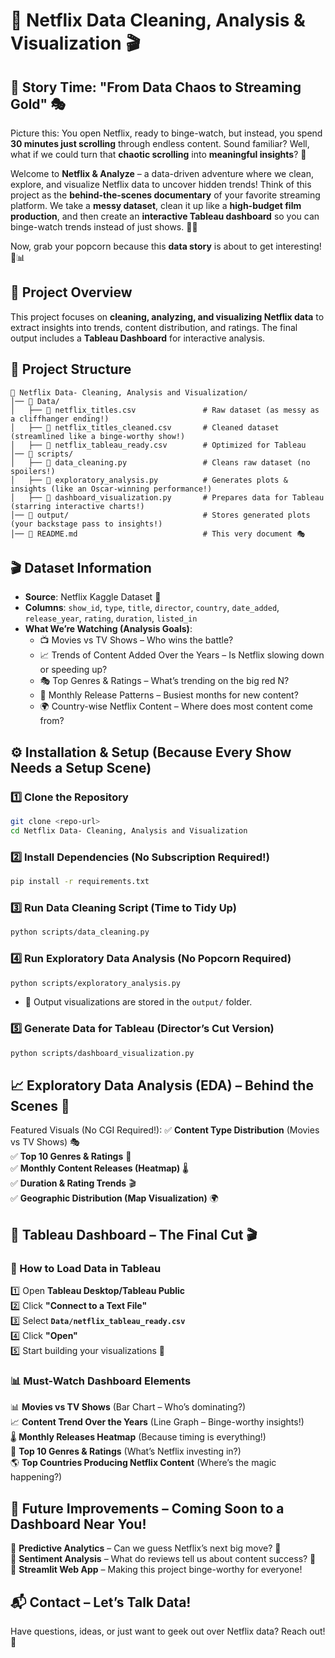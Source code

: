 # 🍿 Netflix Data Cleaning, Analysis & Visualization 🎬

## 📖 Story Time: "From Data Chaos to Streaming Gold" 🎭

Picture this: You open Netflix, ready to binge-watch, but instead, you spend **30 minutes just scrolling** through endless content. Sound familiar? Well, what if we could turn that **chaotic scrolling** into **meaningful insights**? 🚀

Welcome to **Netflix & Analyze** – a data-driven adventure where we clean, explore, and visualize Netflix data to uncover hidden trends! Think of this project as the **behind-the-scenes documentary** of your favorite streaming platform. We take a **messy dataset**, clean it up like a **high-budget film production**, and then create an **interactive Tableau dashboard** so you can binge-watch trends instead of just shows. 🎥🍕

Now, grab your popcorn because this **data story** is about to get interesting! 🍿📊

## 📌 Project Overview

This project focuses on **cleaning, analyzing, and visualizing Netflix data** to extract insights into trends, content distribution, and ratings. The final output includes a **Tableau Dashboard** for interactive analysis.

## 📂 Project Structure

```
📁 Netflix Data- Cleaning, Analysis and Visualization/
│── 📂 Data/
│   ├── 📄 netflix_titles.csv               # Raw dataset (as messy as a cliffhanger ending!)
│   ├── 📄 netflix_titles_cleaned.csv       # Cleaned dataset (streamlined like a binge-worthy show!)
│   ├── 📄 netflix_tableau_ready.csv        # Optimized for Tableau
│── 📂 scripts/
│   ├── 📜 data_cleaning.py                 # Cleans raw dataset (no spoilers!)
│   ├── 📜 exploratory_analysis.py          # Generates plots & insights (like an Oscar-winning performance!)
│   ├── 📜 dashboard_visualization.py       # Prepares data for Tableau (starring interactive charts!)
│── 📂 output/                              # Stores generated plots (your backstage pass to insights!)
│── 📄 README.md                            # This very document 🎭
```

## 🎬 Dataset Information

- **Source**: Netflix Kaggle Dataset 🍿
- **Columns**: `show_id`, `type`, `title`, `director`, `country`, `date_added`, `release_year`, `rating`, `duration`, `listed_in`
- **What We’re Watching (Analysis Goals)**:
  - 📺 Movies vs TV Shows – Who wins the battle?
  - 📈 Trends of Content Added Over the Years – Is Netflix slowing down or speeding up?
  - 🎭 Top Genres & Ratings – What’s trending on the big red N?
  - 📅 Monthly Release Patterns – Busiest months for new content?
  - 🌍 Country-wise Netflix Content – Where does most content come from?

## ⚙️ Installation & Setup (Because Every Show Needs a Setup Scene)

### **1️⃣ Clone the Repository**

```bash
git clone <repo-url>
cd Netflix Data- Cleaning, Analysis and Visualization
```

### **2️⃣ Install Dependencies (No Subscription Required!)**

```bash
pip install -r requirements.txt
```

### **3️⃣ Run Data Cleaning Script (Time to Tidy Up)**

```bash
python scripts/data_cleaning.py
```

### **4️⃣ Run Exploratory Data Analysis (No Popcorn Required)**

```bash
python scripts/exploratory_analysis.py
```

- 📂 Output visualizations are stored in the `output/` folder.

### **5️⃣ Generate Data for Tableau (Director’s Cut Version)**

```bash
python scripts/dashboard_visualization.py
```

## 📈 Exploratory Data Analysis (EDA) – Behind the Scenes 🎥

Featured Visuals (No CGI Required!):
✅ **Content Type Distribution** (Movies vs TV Shows) 🎭  
✅ **Top 10 Genres & Ratings** 🍿  
✅ **Monthly Content Releases (Heatmap)** 🌡  
✅ **Duration & Rating Trends** 🎬  
✅ **Geographic Distribution (Map Visualization)** 🌍

## 🎨 Tableau Dashboard – The Final Cut 🎬

### **📌 How to Load Data in Tableau**

1️⃣ Open **Tableau Desktop/Tableau Public**  
2️⃣ Click **"Connect to a Text File"**  
3️⃣ Select **`Data/netflix_tableau_ready.csv`**  
4️⃣ Click **"Open"**  
5️⃣ Start building your visualizations 🎨

### **📊 Must-Watch Dashboard Elements**

📊 **Movies vs TV Shows** (Bar Chart – Who’s dominating?)  
📈 **Content Trend Over the Years** (Line Graph – Binge-worthy insights!)  
🌡 **Monthly Releases Heatmap** (Because timing is everything!)  
🍿 **Top 10 Genres & Ratings** (What’s Netflix investing in?)  
🌎 **Top Countries Producing Netflix Content** (Where’s the magic happening?)

## 🚀 Future Improvements – Coming Soon to a Dashboard Near You!

🔹 **Predictive Analytics** – Can we guess Netflix’s next big move? 🤔  
🔹 **Sentiment Analysis** – What do reviews tell us about content success? 🧐  
🔹 **Streamlit Web App** – Making this project binge-worthy for everyone!

## 📬 Contact – Let’s Talk Data!

Have questions, ideas, or just want to geek out over Netflix data? Reach out! 🚀
